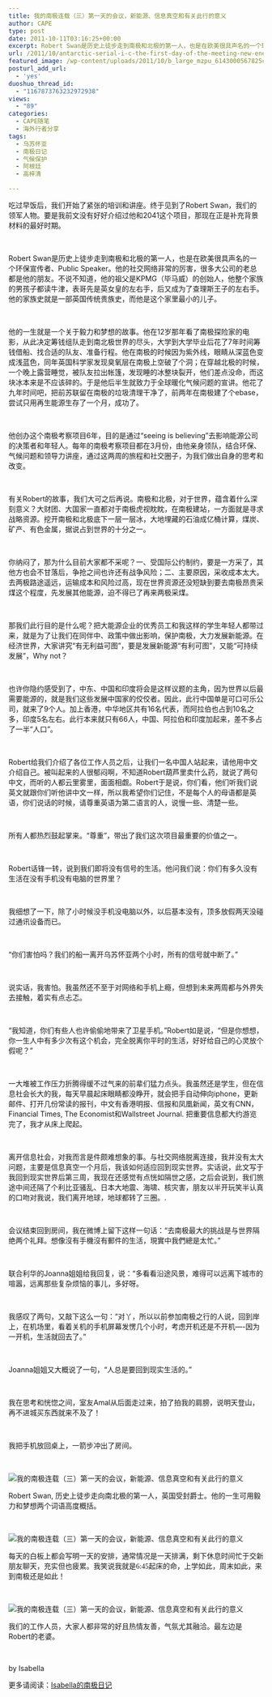 ```yaml
---
title: 我的南极连载（三）第一天的会议，新能源、信息真空和有关此行的意义
author: CAPE
type: post
date: 2011-10-11T03:16:25+00:00
excerpt: Robert Swan是历史上徒步走到南极和北极的第一人，也是在欧美很具声名的一个环保宣传者、Public Speaker。他的社交网络非常的厉害，很多大公司的老总都是他的朋友。不说不知道，他的祖父是KPMG（毕马威）的创始人，他整个家族的男孩子都读牛津，表哥先是英女皇的左右手，后又成为了查理斯王子的左右手。他的家族史就是一部英国传统贵族史，而他是这个家里最小的儿子。
url: /2011/10/antarctic-serial-i-c-the-first-day-of-the-meeting-new-energy-information-vacuum-and-the-significance-of-this-trip/
featured_image: /wp-content/uploads/2011/10/b_large_mzpu_6143000567825c3f.jpg
posturl_add_url:
  - 'yes'
duoshuo_thread_id:
  - "1167873763232972938"
views:
  - "89"
categories:
  - CAPE随笔
  - 海外行者分享
tags:
  - 乌苏怀亚
  - 南极日记
  - 气候保护
  - 阿根廷
  - 高梓清

---
```

吃过早饭后，我们开始了紧张的培训和讲座。终于见到了Robert Swan，我们的领军人物。要是我前文没有好好介绍过他和2041这个项目，那现在正是补充背景材料的最好时期。

<wbr></wbr>

<p align="left">
  Robert Swan是历史上徒步走到南极和北极的第一人，也是在欧美很具声名的一个环保宣传者、Public Speaker。他的社交网络非常的厉害，很多大公司的老总都是他的朋友。不说不知道，他的祖父是KPMG（毕马威）的创始人，他整个家族的男孩子都读牛津，表哥先是英女皇的左右手，后又成为了查理斯王子的左右手。他的家族史就是一部英国传统贵族史，而他是这个家里最小的儿子。
</p>

<p align="left">
   <wbr></wbr>
</p>

<p align="left">
  他的一生就是一个关于毅力和梦想的故事。他在12岁那年看了南极探险家的电影，从此决定筹钱组队走到南北极世界的尽头，大学到大学毕业后花了7年时间筹钱借船、找合适的队友、准备行程。他在南极的时候因为紫外线，眼睛从深蓝色变成浅蓝色，同年英国科学家发现臭氧层在南极上空破了个洞；在穿越北极的时候，一个晚上露营睡觉，被队友拉出帐篷，发现睡的冰整块裂开，他们差点没命，而这块冰本来是不应该碎的。于是他后半生就致力于全球暖化气候问题的宣讲。他花了九年时间吧，把前苏联留在南极的垃圾清理干净了，前两年在南极建了个ebase，尝试只用再生能源生存了一个月，成功了。
</p>

<p align="left">
   <wbr></wbr>
</p>

<p align="left">
  他创办这个南极考察项目6年，目的是通过“seeing is believing&#8221;去影响能源公司的决策者和年轻人。每年的南极考察项目都在3月份，由他亲身领队，结合环保、气候问题和领导力讲座，通过这两周的旅程和社交圈子，为我们做出自身的思考和改变。
</p>

 <wbr></wbr>

有关Robert的故事，我们大可之后再说。南极和北极，对于世界，蕴含着什么深刻意义？大财团、大国家一直都对于南极虎视眈眈，在南极建站，一方面就是寻求战略资源。挖开南极和北极底下一层一层冰，大地埋藏的石油成亿桶计算，煤炭、矿产、有色金属，据说占到世界的十分之一。

<wbr></wbr>

你纳闷了，那为什么目前大家都不采呢？一、受国际公约制约，要是一方采了，其他方也会不甘落后，争抢之间也许还有战争风险；二、主要原因，采收成本太大。去两极路途遥远，运输成本和风险过高，现在世界资源还没短缺到要去南极昂贵采煤这个程度，先发展其他能源，迫不得已了再来两极采煤。

<wbr></wbr>

那我们此行目的是什么呢？把大能源企业的优秀员工和我这样的学生年轻人都带过来，就是为了让我们在同伴中、政策中做出影响，保护南极，大力发展新能源。在经济世界，大家讲究“有无利益可图”，要是发展新能源“有利可图”，又能“可持续发展”，Why not？

<wbr></wbr>

也许你隐约感受到了，中东、中国和印度将会是这样议题的主角，因为世界以后最需要能源的，就是我们这些发展中国家的佼佼者。因此，此行中国单是可口可乐公司，就来了9个人。加上香港，中华地区共有16名代表，而阿拉伯也占到10名之多，印度5名左右。此行本来就只有66人，中国、阿拉伯和印度加起来，差不多占了一半“人口”。

<wbr></wbr>

Robert给我们介绍了各位工作人员之后，让我们一名中国人站起来，请他用中文介绍自己。被叫起来的人很郁闷啊，不知道Robert葫芦里卖什么药，就说了两句中文，而听的人都云里雾里，面面相觑。Robert于是说，你们看，他们听我们说英文就跟你们听他讲中文一样，所以我希望你们记住，不是每个人的母语都是英语，你们说话的时候，请尊重英语为第二语言的人，说慢一些、清楚一些。

<wbr></wbr>

所有人都热烈鼓起掌来。“尊重”，带出了我们这次项目最重要的价值之一。

<wbr></wbr>

Robert话锋一转，说到我们即将没有信号的生活。他问我们说：你们有多久没有生活在没有手机没有电脑的世界里？

<wbr></wbr>

我细想了一下，除了小时候没手机没电脑以外，以后基本没有，顶多放假两天没碰过通讯设备而已。

<wbr></wbr>

“你们害怕吗？我们的船一离开乌苏怀亚两个小时，所有的信号就中断了。”

<wbr></wbr>

说实话，我害怕。我虽然还不至于对网络和手机上瘾，但想到未来两周都与外界失去接触，着实有点忐忑。

<wbr></wbr>

“我知道，你们有些人也许偷偷地带来了卫星手机。”Robert如是说，“但是你想想，你一生人中有多少次有这个机会，完全脱离你平时的生活，好好给自己的心灵放个假呢？”

<wbr></wbr>

一大堆被工作压力折腾得缓不过气来的前辈们猛力点头。我虽然还是学生，但在信息社会长大的我，每天早晨起床眼睛都没睁开，就会把手自动伸向iphone，更新邮件、打开几份常读的报刊，中文有香港明报、信报和凤凰新闻，英文有CNN，Financial Times, The Economist和Wallstreet Journal. 把重要信息都大约游览完了，我才从床上爬起。

<wbr></wbr>

离开信息社会，对我而言是件颇难想象的事。与社交网络脱离连接，我并没有太大问题，主要是信息真空一个月后，我该如何适应回到现实世界。实话说，此文写于我回到现实世界后第三周，我现在还感觉有点恍如隔世之感，之后会说到，我们旅途中间还隔了个利比亚骚乱、日本大地震、海啸、核灾害，朋友以半开玩笑半认真的口吻对我说，我们离开地球，地球都转了三圈。.

<wbr></wbr>

会议结束回到房间，我在微博上留下这样一句话：“去南极最大的挑战是与世界隔绝两个礼拜。想像沒有手機沒有郵件的生活，現實中我們總是太忙。”

<wbr></wbr>

联合利华的Joanna姐姐给我回复，说：“多看看沿途风景，难得可以远离下城市的喧嚣，远离那些复杂烦恼的事儿，多好呀。

<wbr></wbr>

我感叹了两句，又敲下这么一句：“对丫，所以以前参加南极之行的人说，回到岸上，在机场里，看着关机的手机屏幕发愣几个小时，考虑开机还是不开机&#8212;-因为一开机，生活就回去了。”

<wbr></wbr>

Joanna姐姐又大概说了一句，“人总是要回到现实生活的。”

<wbr></wbr>

我在思考和恍惚之间，室友Amal从后面走过来，拍了拍我的肩膀，说明天登山，再不进城买东西就来不及了！

<wbr></wbr>

我把手机放回桌上，一箭步冲出了房间。

<wbr></wbr>

<img title="photo-media" src="http://fmn.rrfmn.com/fmn052/20110404/1835/b_large_u5m7_3e040001c7ec5c41.jpg" alt="我的南极连载（三）第一天的会议，新能源、信息真空和有关此行的意义" name="image_operate_72041301914641143" /> 

Robert Swan, 历史上徒步走向南北极的第一人，英国受封爵士。他的一生可用毅力和梦想两个词语高度概括。

<wbr></wbr>

<span style="font-family: 宋体;"><img title="photo-media" src="http://fmn.rrfmn.com/fmn054/20110404/1850/b_large_jFbi_5ef40004295f5c43.jpg" alt="我的南极连载（三）第一天的会议，新能源、信息真空和有关此行的意义" name="image_operate_74381301914647531" /></span>

<span style="font-family: 宋体;">每天的白板上都会写明一天的安排，通常情况是一天排满，剩下休息时间忙于交新朋友聊天，充实但也疲累。我笑说我就是6:45起床的命，上学如此，周末如此，来到南极还是如此！</span>

<wbr></wbr>

<img title="photo-media" src="http://fmn.rrfmn.com/fmn054/20110404/1850/b_large_mzpu_6143000567825c3f.jpg" alt="我的南极连载（三）第一天的会议，新能源、信息真空和有关此行的意义" name="image_operate_41501301914628286" /> 

我们的工作人员，大家人都非常的好且热情友善，气氛尤其融洽。最左边是Robert的老婆。

&nbsp;

by Isabella

更多请阅读：[Isabella的南极日记][1]

 [1]: http://www.capechina.org/2011/09/isabella-s-antarctic-diary/